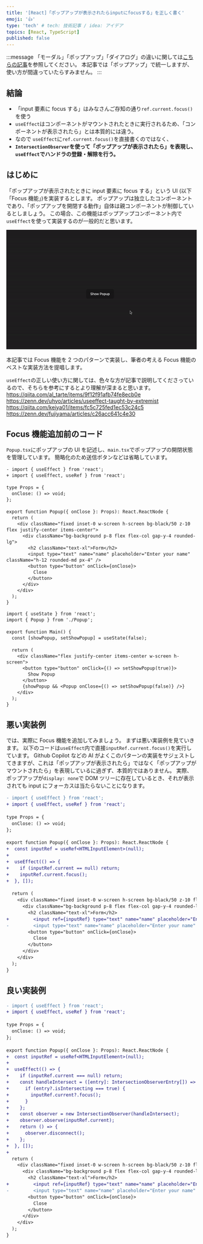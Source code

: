 ```yaml
---
title: '[React]「ポップアップが表示されたらinputにfocusする」を正しく書く'
emoji: '👍'
type: 'tech' # tech: 技術記事 / idea: アイデア
topics: [React, TypeScript]
published: false
---
```


:::message
「モーダル」「ポップアップ」「ダイアログ」の違いに関しては[こちらの記事](https://rilaks.jp/blog/modal-pop-up-dialog/)を参照してください。
本記事では「ポップアップ」で統一しますが、使い方が間違っていたらすみません。
:::

## 結論

- 「input 要素に focus する」はみなさんご存知の通り`ref.current.focus()`を使う
- `useEffect`はコンポーネントがマウントされたときに実行されるため、「コンポーネントが表示されたら」とは本質的には違う。
- なので `useEffect`に`ref.current.focus()`を直接書くのではなく、
- **`IntersectionObserver`を使って「ポップアップが表示されたら」を表現し、`useEffect`でハンドラの登録・解除を行う。**

## はじめに

「ポップアップが表示されたときに input 要素に focus する」という UI (以下「Focus 機能」)を実装するとします。
ポップアップは独立したコンポーネントであり、「ポップアップを開閉する動作」自体は親コンポーネントが制御しているとしましょう。
この場合、この機能はポップアップコンポーネント内で`useEffect`を使って実装するのが一般的だと思います。

![ポップアップが表示されたらinputにfocusするUI](/images/react-on-visible/popup-focus.gif)

本記事では Focus 機能を 2 つのパターンで実装し、筆者の考える Focus 機能のベストな実装方法を提唱します。

`useEffect`の正しい使い方に関しては、色々な方が記事で説明してくださっているので、そちらを参考にするとより理解が深まると思います。
https://qiita.com/al_tarte/items/9f12f91afb74fe8ecb0e
https://zenn.dev/uhyo/articles/useeffect-taught-by-extremist
https://qiita.com/keiya01/items/fc5c725fed1ec53c24c5
https://zenn.dev/fujiyama/articles/c26acc641c4e30

## Focus 機能追加前のコード

`Popup.tsx`にポップアップの UI を記述し、`main.tsx`でポップアップの開閉状態を管理しています。
簡略化のため送信ボタンなどは省略しています。

```tsx:Popup.tsx
- import { useEffect } from 'react';
+ import { useEffect, useRef } from 'react';

type Props = {
  onClose: () => void;
};

export function Popup({ onClose }: Props): React.ReactNode {
  return (
    <div className="fixed inset-0 w-screen h-screen bg-black/50 z-10 flex justify-center items-center">
      <div className="bg-background p-8 flex flex-col gap-y-4 rounded-lg">
        <h2 className="text-xl">Form</h2>
        <input type="text" name="name" placeholder="Enter your name" className="h-12 rounded-md px-4" />
        <button type="button" onClick={onClose}>
          Close
        </button>
      </div>
    </div>
  );
}
```

```tsx:main.tsx
import { useState } from 'react';
import { Popup } from './Popup';

export function Main() {
  const [showPopup, setShowPopup] = useState(false);

  return (
    <div className="flex justify-center items-center w-screen h-screen">
      <button type="button" onClick={() => setShowPopup(true)}>
        Show Popup
      </button>
      {showPopup && <Popup onClose={() => setShowPopup(false)} />}
    </div>
  );
}
```

## 悪い実装例

では、実際に Focus 機能を追加してみましょう。
まずは悪い実装例を見ていきます。
以下のコードは`useEffect`内で直接`inputRef.current.focus()`を実行しています。
Github Copilot などの AI がよくこのパターンの実装をサジェストしてきますが、これは「ポップアップが表示されたら」ではなく「ポップアップがマウントされたら」を表現しているに過ぎず、本質的ではありません。
実際、ポップアップが`display: none`で DOM ツリーに存在しているとき、それが表示されても input にフォーカスは当たらないことになります。

```diff tsx:Popup.tsx
- import { useEffect } from 'react';
+ import { useEffect, useRef } from 'react';

type Props = {
  onClose: () => void;
};

export function Popup({ onClose }: Props): React.ReactNode {
+  const inputRef = useRef<HTMLInputElement>(null);
+
+  useEffect(() => {
+    if (inputRef.current == null) return;
+    inputRef.current.focus();
+  }, []);

  return (
    <div className="fixed inset-0 w-screen h-screen bg-black/50 z-10 flex justify-center items-center">
      <div className="bg-background p-8 flex flex-col gap-y-4 rounded-lg">
        <h2 className="text-xl">Form</h2>
+         <input ref={inputRef} type="text" name="name" placeholder="Enter your name" className="h-12 rounded-md px-4" />
-         <input type="text" name="name" placeholder="Enter your name" className="h-12 rounded-md px-4" />
        <button type="button" onClick={onClose}>
          Close
        </button>
      </div>
    </div>
  );
}
```

## 良い実装例

```diff tsx:Popup.tsx
- import { useEffect } from 'react';
+ import { useEffect, useRef } from 'react';

type Props = {
  onClose: () => void;
};

export function Popup({ onClose }: Props): React.ReactNode {
+  const inputRef = useRef<HTMLInputElement>(null);
+
+  useEffect(() => {
+    if (inputRef.current === null) return;
+    const handleIntersect = ([entry]: IntersectionObserverEntry[]) => {
+      if (entry?.isIntersecting === true) {
+        inputRef.current?.focus();
+      }
+    };
+    const observer = new IntersectionObserver(handleIntersect);
+    observer.observe(inputRef.current);
+    return () => {
+      observer.disconnect();
+    };
+  }, []);
+
  return (
    <div className="fixed inset-0 w-screen h-screen bg-black/50 z-10 flex justify-center items-center">
      <div className="bg-background p-8 flex flex-col gap-y-4 rounded-lg">
        <h2 className="text-xl">Form</h2>
+         <input ref={inputRef} type="text" name="name" placeholder="Enter your name" className="h-12 rounded-md px-4" />
-         <input type="text" name="name" placeholder="Enter your name" className="h-12 rounded-md px-4" />
        <button type="button" onClick={onClose}>
          Close
        </button>
      </div>
    </div>
  );
}
```
